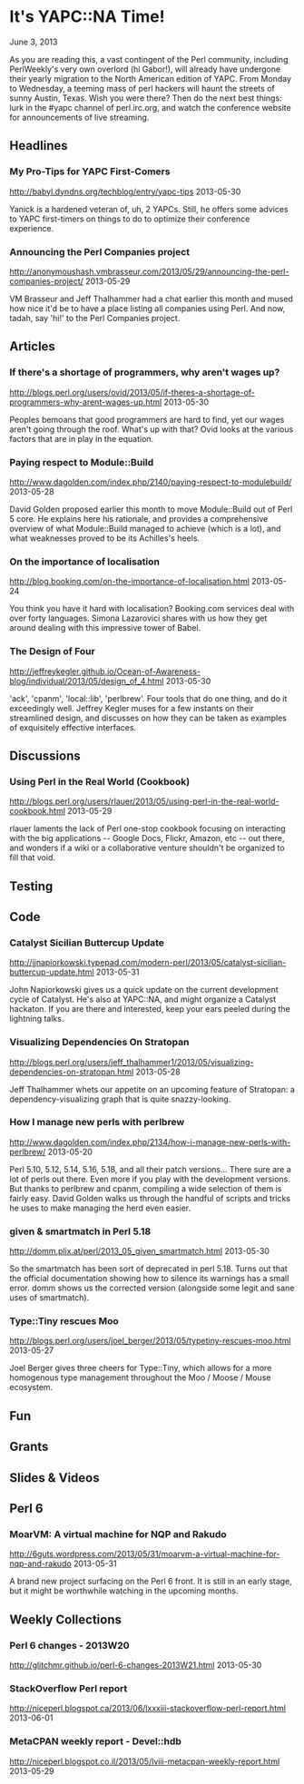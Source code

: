 # It's YAPC::NA Time!
June 3, 2013

As you are reading this, a vast contingent of the Perl community, including
PerlWeekly's very own overlord (hi Gabor!), will already have undergone their
yearly migration to the North American edition of YAPC. From Monday to
Wednesday, a teeming mass of perl hackers will haunt the streets of 
sunny Austin, Texas. Wish you were there? Then do the next best things: lurk
in the #yapc channel of perl.irc.org, and watch the conference website for
announcements of live streaming.


## Headlines

### My Pro-Tips for YAPC First-Comers
http://babyl.dyndns.org/techblog/entry/yapc-tips
2013-05-30

Yanick is a hardened veteran of, uh, 2 YAPCs. Still, 
he offers some advices to YAPC first-timers on things to
do to optimize their conference experience.

### Announcing the Perl Companies project  
http://anonymoushash.vmbrasseur.com/2013/05/29/announcing-the-perl-companies-project/
2013-05-29

VM Brasseur and Jeff Thalhammer had a chat earlier this month and mused how nice it'd be to have
a place listing all companies using Perl. And now, tadah, say 'hi!' to the
Perl Companies project.

## Articles

### If there's a shortage of programmers, why aren't wages up?
http://blogs.perl.org/users/ovid/2013/05/if-theres-a-shortage-of-programmers-why-arent-wages-up.html
2013-05-30

Peoples bemoans that good programmers are hard to find, yet our wages aren't
going through the roof. What's up with that? Ovid looks at the various factors
that are in play in the equation.

### Paying respect to Module::Build
http://www.dagolden.com/index.php/2140/paying-respect-to-modulebuild/
2013-05-28

David Golden proposed earlier this month to move Module::Build out of Perl 5 core.
He explains here his rationale, and provides a comprehensive overview of 
what Module::Build managed to achieve (which is a lot), and what weaknesses
proved to be its Achilles's heels.


### On the importance of localisation
http://blog.booking.com/on-the-importance-of-localisation.html
2013-05-24

You think you have it hard with localisation? Booking.com services deal with 
over forty languages. Simona Lazarovici shares with us how they get around
dealing with this impressive tower of Babel.

### The Design of Four
http://jeffreykegler.github.io/Ocean-of-Awareness-blog/individual/2013/05/design_of_4.html
2013-05-30

'ack', 'cpanm', 'local::lib', 'perlbrew'. Four tools that do one thing, and do
it exceedingly well. Jeffrey Kegler muses for a few instants on their
streamlined design, and discusses on how they can be taken as examples of
exquisitely effective interfaces.

## Discussions

### Using Perl in the Real World (Cookbook)
http://blogs.perl.org/users/rlauer/2013/05/using-perl-in-the-real-world-cookbook.html
2013-05-29

rlauer laments the lack of Perl one-stop cookbook focusing on interacting with the big
applications -- Google Docs, Flickr, Amazon, etc -- out there, and wonders if
a wiki or a collaborative venture shouldn't be organized to fill that void.

## Testing


## Code

### Catalyst Sicilian Buttercup Update
http://jjnapiorkowski.typepad.com/modern-perl/2013/05/catalyst-sicilian-buttercup-update.html
2013-05-31

John Napiorkowski gives us a quick update on the current development cycle of
Catalyst. He's also at YAPC::NA, and might organize a Catalyst hackaton. If
you are there and interested, keep your ears peeled during the lightning
talks.


### Visualizing Dependencies On Stratopan
http://blogs.perl.org/users/jeff_thalhammer1/2013/05/visualizing-dependencies-on-stratopan.html
2013-05-28

Jeff Thalhammer whets our appetite on an upcoming feature of Stratopan: a
dependency-visualizing graph that is quite snazzy-looking.

### How I manage new perls with perlbrew
http://www.dagolden.com/index.php/2134/how-i-manage-new-perls-with-perlbrew/
2013-05-20

Perl 5.10, 5.12, 5.14, 5.16, 5.18, and all their patch versions... There sure are a lot of perls out there. Even
more if you play with the development versions. But thanks to perlbrew and
cpanm, compiling a wide selection of them is fairly easy. David Golden walks
us through the handful of scripts and tricks he uses to make managing the herd even
easier.


### given & smartmatch in Perl 5.18
http://domm.plix.at/perl/2013_05_given_smartmatch.html
2013-05-30

So the smartmatch has been sort of deprecated in perl 5.18. Turns out that 
the official documentation showing how to silence its warnings has a small
error. domm shows us the corrected version (alongside some legit and sane uses
of smartmatch).

### Type::Tiny rescues Moo
http://blogs.perl.org/users/joel_berger/2013/05/typetiny-rescues-moo.html
2013-05-27

Joel Berger gives three cheers for Type::Tiny, which allows for a more
homogenous type management throughout the Moo / Moose / Mouse ecosystem.



## Fun

## Grants

## Slides & Videos

## Perl 6

### MoarVM: A virtual machine for NQP and Rakudo
http://6guts.wordpress.com/2013/05/31/moarvm-a-virtual-machine-for-nqp-and-rakudo
2013-05-31

A brand new project surfacing on the Perl 6 front. It is still in an early stage,
but it might be worthwhile watching in the upcoming months.

## Weekly Collections

### Perl 6 changes - 2013W20
http://glitchmr.github.io/perl-6-changes-2013W21.html
2013-05-30

### StackOverflow Perl report
http://niceperl.blogspot.ca/2013/06/lxxxiii-stackoverflow-perl-report.html
2013-06-01

### MetaCPAN weekly report - Devel::hdb
http://niceperl.blogspot.co.il/2013/05/lviii-metacpan-weekly-report.html
2013-05-29

